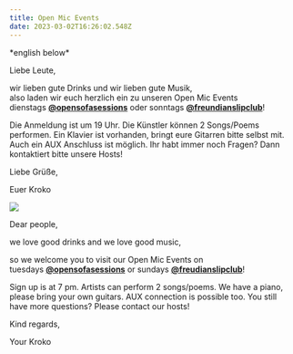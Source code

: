 ```yaml
---
title: Open Mic Events
date: 2023-03-02T16:26:02.548Z
---
```

\*english below\*

Liebe Leute,

wir lieben gute Drinks und wir lieben gute Musik,\
also laden wir euch herzlich ein zu unseren Open Mic Events dienstags **[@opensofasessions](https://www.instagram.com/opensofasessions/)** oder sonntags **[@freundianslipclub](https://www.instagram.com/freudianslipclub/)**!

Die Anmeldung ist um 19 Uhr. Die Künstler können 2 Songs/Poems performen. Ein Klavier ist vorhanden, bringt eure Gitarren bitte selbst mit. Auch ein AUX Anschluss ist möglich. Ihr habt immer noch Fragen? Dann kontaktiert bitte unsere Hosts!

Liebe Grüße,

Euer Kroko

![](img/7301a60c-0a00-451d-aff0-317cd127f936.jpg)

Dear people,

we love good drinks and we love good music,

so we welcome you to visit our Open Mic Events on tuesdays **[@opensofasessions](https://www.instagram.com/opensofasessions/)** or sundays **[@freudianslipclub](https://www.instagram.com/freudianslipclub/)**!

Sign up is at 7 pm. Artists can perform 2 songs/poems. We have a piano, please bring your own guitars. AUX connection is possible too. You still have more questions? Please contact our hosts!

Kind regards,

Your Kroko